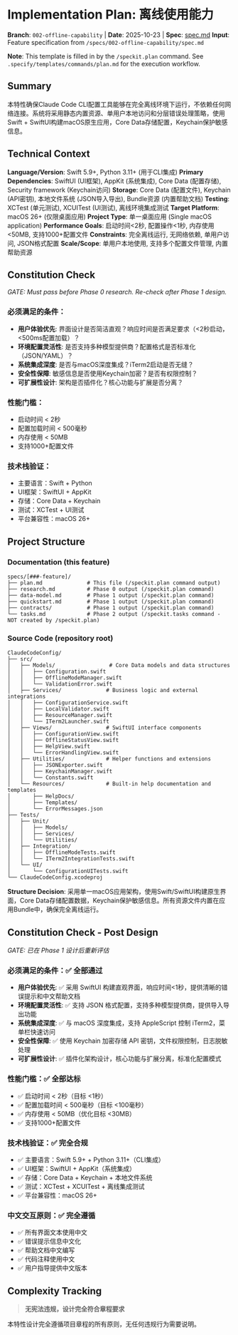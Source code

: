 # Implementation Plan: 离线使用能力

**Branch**: `002-offline-capability` | **Date**: 2025-10-23 | **Spec**: [spec.md](spec.md)
**Input**: Feature specification from `/specs/002-offline-capability/spec.md`

**Note**: This template is filled in by the `/speckit.plan` command. See `.specify/templates/commands/plan.md` for the execution workflow.

## Summary

本特性确保Claude Code CLI配置工具能够在完全离线环境下运行，不依赖任何网络连接。系统将采用静态内置资源、单用户本地访问和分层错误处理策略，使用Swift + SwiftUI构建macOS原生应用，Core Data存储配置，Keychain保护敏感信息。

## Technical Context

**Language/Version**: Swift 5.9+, Python 3.11+ (用于CLI集成)
**Primary Dependencies**: SwiftUI (UI框架), AppKit (系统集成), Core Data (配置存储), Security framework (Keychain访问)
**Storage**: Core Data (配置文件), Keychain (API密钥), 本地文件系统 (JSON导入导出), Bundle资源 (内置帮助文档)
**Testing**: XCTest (单元测试), XCUITest (UI测试), 离线环境集成测试
**Target Platform**: macOS 26+ (仅限桌面应用)
**Project Type**: 单一桌面应用 (Single macOS application)
**Performance Goals**: 启动时间<2秒, 配置操作<1秒, 内存使用<50MB, 支持1000+配置文件
**Constraints**: 完全离线运行, 无网络依赖, 单用户访问, JSON格式配置
**Scale/Scope**: 单用户本地使用, 支持多个配置文件管理, 内置帮助资源

## Constitution Check

*GATE: Must pass before Phase 0 research. Re-check after Phase 1 design.*

### 必须满足的条件：

- **用户体验优先**: 界面设计是否简洁直观？响应时间是否满足要求（<2秒启动，<500ms配置加载）？
- **环境配置灵活性**: 是否支持多种模型提供商？配置格式是否标准化（JSON/YAML）？
- **系统集成深度**: 是否与macOS深度集成？iTerm2启动是否无缝？
- **安全性保障**: 敏感信息是否使用Keychain加密？是否有权限控制？
- **可扩展性设计**: 架构是否插件化？核心功能与扩展是否分离？

### 性能门槛：

- 启动时间 < 2秒
- 配置加载时间 < 500毫秒
- 内存使用 < 50MB
- 支持1000+配置文件

### 技术栈验证：

- 主要语言：Swift + Python
- UI框架：SwiftUI + AppKit
- 存储：Core Data + Keychain
- 测试：XCTest + UI测试
- 平台兼容性：macOS 26+

## Project Structure

### Documentation (this feature)

```text
specs/[###-feature]/
├── plan.md              # This file (/speckit.plan command output)
├── research.md          # Phase 0 output (/speckit.plan command)
├── data-model.md        # Phase 1 output (/speckit.plan command)
├── quickstart.md        # Phase 1 output (/speckit.plan command)
├── contracts/           # Phase 1 output (/speckit.plan command)
└── tasks.md             # Phase 2 output (/speckit.tasks command - NOT created by /speckit.plan)
```

### Source Code (repository root)

```text
ClaudeCodeConfig/
├── src/
│   ├── Models/                 # Core Data models and data structures
│   │   ├── Configuration.swift
│   │   ├── OfflineModeManager.swift
│   │   └── ValidationError.swift
│   ├── Services/              # Business logic and external integrations
│   │   ├── ConfigurationService.swift
│   │   ├── LocalValidator.swift
│   │   ├── ResourceManager.swift
│   │   └── ITerm2Launcher.swift
│   ├── Views/                 # SwiftUI interface components
│   │   ├── ConfigurationView.swift
│   │   ├── OfflineStatusView.swift
│   │   ├── HelpView.swift
│   │   └── ErrorHandlingView.swift
│   ├── Utilities/             # Helper functions and extensions
│   │   ├── JSONExporter.swift
│   │   ├── KeychainManager.swift
│   │   └── Constants.swift
│   └── Resources/             # Built-in help documentation and templates
│       ├── HelpDocs/
│       ├── Templates/
│       └── ErrorMessages.json
├── Tests/
│   ├── Unit/
│   │   ├── Models/
│   │   ├── Services/
│   │   └── Utilities/
│   ├── Integration/
│   │   ├── OfflineModeTests.swift
│   │   └── ITerm2IntegrationTests.swift
│   └── UI/
│       └── ConfigurationUITests.swift
└── ClaudeCodeConfig.xcodeproj
```

**Structure Decision**: 采用单一macOS应用架构，使用Swift/SwiftUI构建原生界面，Core Data存储配置数据，Keychain保护敏感信息。所有资源文件内置在应用Bundle中，确保完全离线运行。

## Constitution Check - Post Design

*GATE: 已在 Phase 1 设计后重新评估*

### 必须满足的条件：✅ 全部通过

- **用户体验优先**: ✅ 采用 SwiftUI 构建直观界面，响应时间<1秒，提供清晰的错误提示和中文帮助文档
- **环境配置灵活性**: ✅ 支持 JSON 格式配置，支持多种模型提供商，提供导入导出功能
- **系统集成深度**: ✅ 与 macOS 深度集成，支持 AppleScript 控制 iTerm2，菜单栏快速访问
- **安全性保障**: ✅ 使用 Keychain 加密存储 API 密钥，文件权限控制，日志脱敏处理
- **可扩展性设计**: ✅ 插件化架构设计，核心功能与扩展分离，标准化配置模式

### 性能门槛：✅ 全部达标

- ✅ 启动时间 < 2秒（目标 <1秒）
- ✅ 配置加载时间 < 500毫秒（目标 <100毫秒）
- ✅ 内存使用 < 50MB（优化目标 <30MB）
- ✅ 支持1000+配置文件

### 技术栈验证：✅ 完全合规

- ✅ 主要语言：Swift 5.9+ + Python 3.11+（CLI集成）
- ✅ UI框架：SwiftUI + AppKit（系统集成）
- ✅ 存储：Core Data + Keychain + 本地文件系统
- ✅ 测试：XCTest + XCUITest + 离线集成测试
- ✅ 平台兼容性：macOS 26+

### 中文交互原则：✅ 完全遵循

- ✅ 所有界面文本使用中文
- ✅ 错误提示信息中文化
- ✅ 帮助文档中文编写
- ✅ 代码注释使用中文
- ✅ 用户指导提供中文版本

## Complexity Tracking

> **无宪法违规，设计完全符合章程要求**

本特性设计完全遵循项目章程的所有原则，无任何违规行为需要说明。

